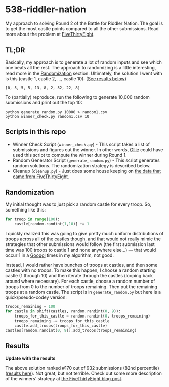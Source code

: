 # 538-riddler-nation

My approach to solving Round 2 of the Battle for Riddler Nation. The goal is to get the most castle points compared to all the other submissions. Read more about the problem at [FiveThirtyEight](http://fivethirtyeight.com/features/the-battle-for-riddler-nation-round-2/).

## TL;DR
Basically, my approach is to generate a lot of random inputs and see which one beats all the rest. The approach to randomizing is a little interesting, read more in the [Randomization](#randomization) section. Ultimately, the solution I went with is this (castle 1, castle 2, ..., castle 10): ([See results below](#results))

```
[0, 5, 5, 5, 13, 8, 2, 32, 22, 8]
```

To (partially) reproduce, run the following to generate 10,000 random submissions and print out the top 10:
```
python generate_random.py 10000 > random1.csv
python winner_check.py random1.csv 10
```

## Scripts in this repo

 * Winner Check Script (`winner_check.py`) - This script takes a list of submissions and figures out the winner. In other words, [Ollie](https://twitter.com/ollie) could have used this script to compute the winner during Round 1.
 * Random Generator Script (`generate_random.py`) - This script generates random solutions. The randomization strategy is described below.
 * Cleanup (`cleanup.py`) - Just does some house keeping on [the data that came from FiveThirtyEight](https://github.com/fivethirtyeight/data/tree/master/riddler-castles).
 
## Randomization

My initial thought was to just pick a random castle for every troop. So, something like this:
```python
for troop in range(100):
    castle[random.randint(1,10)] += 1
```

I quickly realized this was going to give pretty much uniform distributions of troops across all of the castles though, and that would not really mimic the strategies that other submissions would follow (the first submission last time was 100 troops to castle 1 and none anywhere else...) — that would occur 1 in a [Googol](https://en.wikipedia.org/wiki/Googol) times in my algorithm, not good.

Instead, I would rather have bunches of troops at castles, and then some castles with no troops. To make this happen, I choose a random starting castle (1 through 10) and then iterate through the castles (looping back around where necessary). For each castle, choose a random number of troops from 0 to the number of troops remaining. Then put the remaining troops at a random castle. The script is in `generate_random.py` but here is a quick/pseudo-codey version:

```python
troops_remaining = 100
for castle in shift(castles, random.randint(0, 9)):
    troops_for_this_castle = random.randint(0, troops_remaining)
    troops_remaining -= troops_for_this_castle
    castle.add_troops(troops_for_this_castle)
castles[random.randint(0, 9)].add_troops(troops_remaining)
```

## Results

**Update with the results**

The above solution ranked #170 out of 932 submissions (82nd percentile) ([results here](https://github.com/fivethirtyeight/data/blob/master/riddler-castles/castle-solutions-2.csv#L171)). Not great, but not terrible. Check out some more description of the winners' strategy at [the FiveThirtyEight blog post](https://fivethirtyeight.com/features/how-much-should-you-bid-for-that-painting/).
